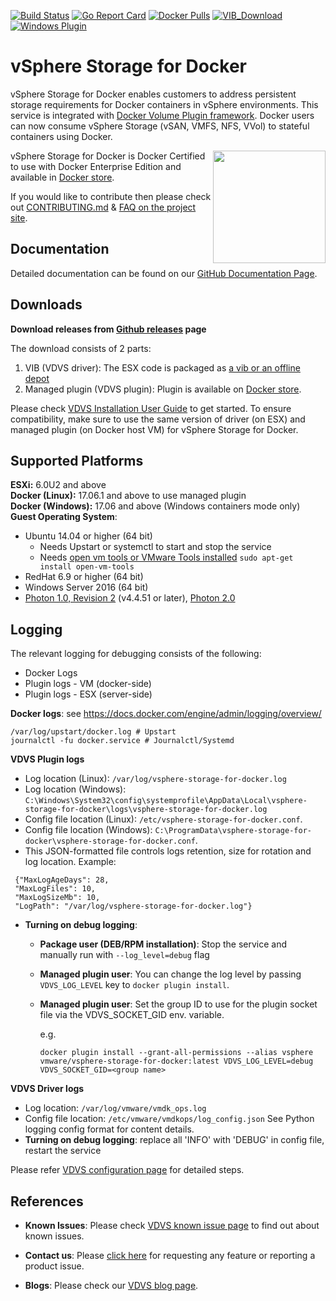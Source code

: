 [![Build Status](https://ci.vmware.run/api/badges/vmware/vsphere-storage-for-docker/status.svg)](https://ci.vmware.run/vmware/vsphere-storage-for-docker)
[![Go Report Card](https://goreportcard.com/badge/github.com/vmware/vsphere-storage-for-docker)](https://goreportcard.com/report/github.com/vmware/vsphere-storage-for-docker)
[![Docker Pulls](https://img.shields.io/badge/docker-pull-blue.svg)](https://store.docker.com/plugins/vsphere-docker-volume-service?tab=description)
[![VIB_Download](https://api.bintray.com/packages/vmware/vDVS/VIB/images/download.svg)](https://bintray.com/vmware/vDVS/VIB/_latestVersion)
[![Windows Plugin](https://img.shields.io/badge/Windows%20Plugin-latest-blue.svg)](https://bintray.com/vmware/vDVS/VDVS_Windows/_latestVersion)

# vSphere Storage for Docker

vSphere Storage for Docker enables customers to address persistent storage requirements for Docker containers in vSphere environments. This service is integrated with [Docker Volume Plugin framework](https://docs.docker.com/engine/extend/). Docker users can now consume vSphere Storage (vSAN, VMFS, NFS, VVol) to stateful containers using Docker.

[<img src="https://github.com/vmware/vsphere-storage-for-docker/blob/master/docs/misc/Docker%20Certified.png" width="180" align="right">](https://store.docker.com/plugins/vsphere-docker-volume-service?tab=description)vSphere Storage for Docker is Docker Certified to use with Docker Enterprise Edition and available in [Docker store](https://store.docker.com/plugins/e15dc9d5-e20e-4fb8-8876-9615e6e6e852?tab=description).

If you would like to contribute then please check out
[CONTRIBUTING.md](https://github.com/vmware/vsphere-storage-for-docker/blob/master/CONTRIBUTING.md)
& [FAQ on the project site](http://vmware.github.io/vsphere-storage-for-docker/documentation/faq.html).

## Documentation

Detailed documentation can be found on our [GitHub Documentation Page](http://vmware.github.io/vsphere-storage-for-docker/documentation/).

## Downloads

**Download releases from [Github releases](https://github.com/vmware/vsphere-storage-for-docker/releases) page**

The download consists of 2 parts:

1. VIB (VDVS driver): The ESX code is packaged as [a vib or an offline depot](http://pubs.vmware.com/vsphere-60/index.jsp#com.vmware.vsphere.install.doc/GUID-29491174-238E-4708-A78F-8FE95156D6A3.html#GUID-29491174-238E-4708-A78F-8FE95156D6A3)
2. Managed plugin (VDVS plugin): Plugin is available on [Docker store](https://store.docker.com/plugins/e15dc9d5-e20e-4fb8-8876-9615e6e6e852?tab=description).

Please check [VDVS Installation User Guide](http://vmware.github.io/vsphere-storage-for-docker/documentation/install.html) to get started. To ensure compatibility, make sure to use the same version of driver (on ESX) and managed plugin (on Docker host VM) for vSphere Storage for Docker.

## Supported Platforms

**ESXi:** 6.0U2 and above<br />
**Docker (Linux):** 17.06.1 and above to use managed plugin<br />
**Docker (Windows):** 17.06 and above (Windows containers mode only)<br />
**Guest Operating System**:
- Ubuntu 14.04 or higher (64 bit)
   - Needs Upstart or systemctl to start and stop the service
   - Needs [open vm tools or VMware Tools installed](https://kb.vmware.com/selfservice/microsites/search.do?language=en_US&cmd=displayKC&externalId=340) ```sudo apt-get install open-vm-tools```
- RedHat 6.9 or higher (64 bit)
- Windows Server 2016 (64 bit)
- [Photon 1.0, Revision 2](https://github.com/vmware/photon/wiki/Downloading-Photon-OS#photon-os-10-revision-2-binaries) (v4.4.51 or later), [Photon 2.0](https://github.com/vmware/photon/wiki/Downloading-Photon-OS#photon-os-20-ga-binaries)<br />

## Logging
The relevant logging for debugging consists of the following:
* Docker Logs
* Plugin logs - VM (docker-side)
* Plugin logs - ESX (server-side)

**Docker logs**: see https://docs.docker.com/engine/admin/logging/overview/
```
/var/log/upstart/docker.log # Upstart
journalctl -fu docker.service # Journalctl/Systemd
```

**VDVS Plugin logs**

* Log location (Linux): `/var/log/vsphere-storage-for-docker.log`
* Log location (Windows): `C:\Windows\System32\config\systemprofile\AppData\Local\vsphere-storage-for-docker\logs\vsphere-storage-for-docker.log`
* Config file location (Linux): `/etc/vsphere-storage-for-docker.conf`.
* Config file location (Windows): `C:\ProgramData\vsphere-storage-for-docker\vsphere-storage-for-docker.conf`.
* This JSON-formatted file controls logs retention, size for rotation
 and log location. Example:
```
 {"MaxLogAgeDays": 28,
 "MaxLogFiles": 10,
 "MaxLogSizeMb": 10,
 "LogPath": "/var/log/vsphere-storage-for-docker.log"}
```
* **Turning on debug logging**:

   - **Package user (DEB/RPM installation)**: Stop the service and manually run with `--log_level=debug` flag

   - **Managed plugin user**: You can change the log level by passing `VDVS_LOG_LEVEL` key to `docker plugin install`.

   - **Managed plugin user**: Set the group ID to use for the plugin socket file via the VDVS_SOCKET_GID env. variable.

      e.g.
      ```
      docker plugin install --grant-all-permissions --alias vsphere vmware/vsphere-storage-for-docker:latest VDVS_LOG_LEVEL=debug VDVS_SOCKET_GID=<group name>
      ```

**VDVS Driver logs**

* Log location: `/var/log/vmware/vmdk_ops.log`
* Config file location: `/etc/vmware/vmdkops/log_config.json`  See Python
logging config format for content details.
* **Turning on debug logging**: replace all 'INFO' with 'DEBUG' in config file, restart the service

Please refer [VDVS configuration page](http://vmware.github.io/vsphere-storage-for-docker/documentation/configuration.html) for detailed steps.

## References

* **Known Issues**: Please check [VDVS known issue page](http://vmware.github.io/vsphere-storage-for-docker/documentation/known-issues.html) to find out about known issues.

* **Contact us**: Please [click here](http://vmware.github.io/vsphere-storage-for-docker/documentation/contactus.html) for requesting any feature or reporting a product issue.

 * **Blogs**: Please check our [VDVS blog page](http://vmware.github.io/vsphere-storage-for-docker/documentation/blogs.html).
